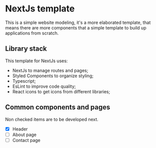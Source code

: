 # NextJs template

This is a simple website modeling, it's a more elaborated template, that means there are more components that a simple template to build up applications from scratch.

## Library stack
This template for NextJs uses:

- NextJs to manage routes and pages;
- Styled Components to organize styling;
- Typescript;
- EsLint to improve code quality;
- React icons to get icons from different libraries;

## Common components and pages

Non checked items are to be developed next.

- [x] Header 
- [ ] About page
- [ ] Contact page
